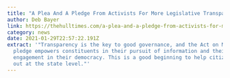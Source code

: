 ```yaml
---
title: "A Plea And A Pledge From Activists For More Legislative Transparency "
author: Deb Bayer
link: https://thehulltimes.com/a-plea-and-a-pledge-from-activists-for-more-legislative-transparency/
category: news
date: 2021-01-29T22:57:22.191Z
extract: '"Transparency is the key to good governance, and the Act on Mass
  pledge empowers constituents in their pursuit of information and their
  engagement in their democracy. This is a good beginning to help citizens speak
  out at the state level."'
---
```

